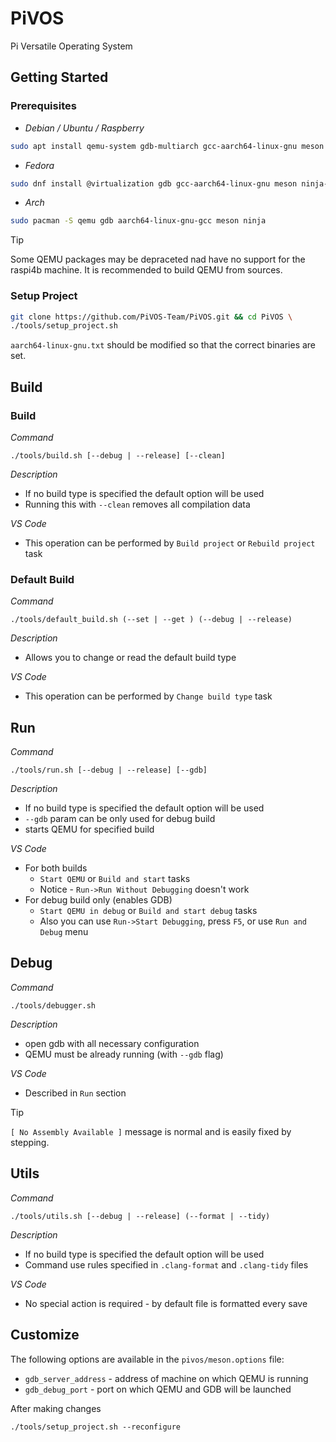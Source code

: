 # PiVOS
Pi Versatile Operating System

## Getting Started

### Prerequisites

- *Debian / Ubuntu / Raspberry*
```bash
sudo apt install qemu-system gdb-multiarch gcc-aarch64-linux-gnu meson ninja-build
```
- *Fedora*
```bash
sudo dnf install @virtualization gdb gcc-aarch64-linux-gnu meson ninja-build  
```
- *Arch*
```bash
sudo pacman -S qemu gdb aarch64-linux-gnu-gcc meson ninja
```

> [!TIP]
> Some QEMU packages may be depraceted nad have no support for the raspi4b machine.
> It is recommended to build QEMU from sources.

### Setup Project

```bash
git clone https://github.com/PiVOS-Team/PiVOS.git && cd PiVOS \
./tools/setup_project.sh
```

`aarch64-linux-gnu.txt` should be modified so that the correct binaries are set.

## Build

### Build

*Command*
```
./tools/build.sh [--debug | --release] [--clean] 
```

*Description*
- If no build type is specified the default option will be used
- Running this with `--clean` removes all compilation data 

*VS Code*
- This operation can be performed by `Build project` or `Rebuild project` task

### Default Build

*Command*
```
./tools/default_build.sh (--set | --get ) (--debug | --release)
```

*Description*
- Allows you to change or read the default build type

*VS Code*
- This operation can be performed by `Change build type` task

## Run

*Command*
```
./tools/run.sh [--debug | --release] [--gdb]
```

*Description*
- If no build type is specified the default option will be used
- `--gdb` param can be only used for debug build
- starts QEMU for specified build

*VS Code*
- For both builds 
    - `Start QEMU` or `Build and start` tasks
    - Notice - `Run->Run Without Debugging` doesn't work
- For debug build only (enables GDB) 
    - `Start QEMU in debug` or `Build and start debug` tasks
    - Also you can use `Run->Start Debugging`, press `F5`, or use `Run and Debug` menu

## Debug

*Command*
```
./tools/debugger.sh
```

*Description*
- open gdb with all necessary configuration
- QEMU must be already running (with `--gdb` flag)

*VS Code*
- Described in `Run` section

> [!TIP]
> `[ No Assembly Available ]` message is normal and is easily fixed by stepping.

## Utils

*Command*
```
./tools/utils.sh [--debug | --release] (--format | --tidy)
```

*Description*
- If no build type is specified the default option will be used
- Command use rules specified in `.clang-format` and `.clang-tidy` files

*VS Code*
- No special action is required - by default file is formatted every save

## Customize

The following options are available in the `pivos/meson.options` file:
- `gdb_server_address` - address of machine on which QEMU is running
- `gdb_debug_port` - port on which QEMU and GDB will be launched

After making changes
```
./tools/setup_project.sh --reconfigure
```
